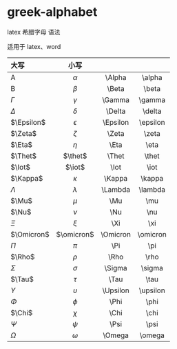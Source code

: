 # greek-alphabet
latex 希腊字母 语法

适用于 latex、word


|大写         | 小写          |          |         |
| :---        |    :----:     | :----:   |  :----: |
| A           | $\alpha$      | \Alpha   | \alpha  |
| B           | $\beta$       | \Beta    | \beta   |
| $\Gamma$    |  $\gamma$     | \Gamma   | \gamma  |
| $\Delta$    |  $\delta$     | \Delta   | \delta  |
| $\Epsilon$  |  $\epsilon$   | \Epsilon | \epsilon|
| $\Zeta$     |  $\zeta$      | \Zeta    | \zeta   |
| $\Eta$      |  $\eta$       | \Eta     | \eta    |
| $\Thet$     |  $\thet$      | \Thet    | \thet   |
| $\Iot$      |  $\iot$       | \Iot     | \iot    |
| $\Kappa$    |  $\kappa$     | \Kappa   | \kappa  |
| $\Lambda$   |  $\lambda$    | \Lambda  | \lambda |
| $\Mu$       |  $\mu$        | \Mu      | \mu     |
| $\Nu$       |  $\nu$        | \Nu      | \nu     |
| $\Xi$       |  $\xi$        | \Xi      | \xi     |
| $\Omicron$  |  $\omicron$   | \Omicron | \omicron|
| $\Pi$       |  $\pi$        | \Pi      | \pi     |
| $\Rho$      |  $\rho$       | \Rho     | \rho    |
| $\Sigma$    |  $\sigma$     | \Sigma   | \sigma  |
| $\Tau$      |  $\tau$       | \Tau     | \tau    |
| $\Upsilon$  |  $\upsilon$   | \Upsilon | \upsilon|
| $\Phi$      |  $\phi$       | \Phi     | \phi    |
| $\Chi$      |  $\chi$       | \Chi     | \chi    |
| $\Psi$      |  $\psi$       | \Psi     | \psi    |
| $\Omega$    |  $\omega$     | \Omega   | \omega  |
